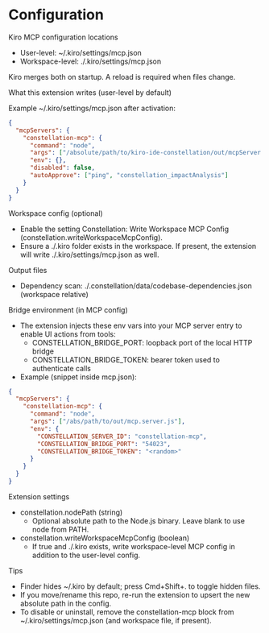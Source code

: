 # Configuration

Kiro MCP configuration locations
- User-level: ~/.kiro/settings/mcp.json
- Workspace-level: ./.kiro/settings/mcp.json

Kiro merges both on startup. A reload is required when files change.

What this extension writes (user-level by default)

Example ~/.kiro/settings/mcp.json after activation:

```json
{
  "mcpServers": {
    "constellation-mcp": {
      "command": "node",
      "args": ["/absolute/path/to/kiro-ide-constellation/out/mcpServer.js"],
      "env": {},
      "disabled": false,
      "autoApprove": ["ping", "constellation_impactAnalysis"]
    }
  }
}
```

Workspace config (optional)
- Enable the setting Constellation: Write Workspace MCP Config (constellation.writeWorkspaceMcpConfig).
- Ensure a ./.kiro folder exists in the workspace. If present, the extension will write ./.kiro/settings/mcp.json as well.

Output files
- Dependency scan: ./.constellation/data/codebase-dependencies.json (workspace relative)

Bridge environment (in MCP config)
- The extension injects these env vars into your MCP server entry to enable UI actions from tools:
  - CONSTELLATION_BRIDGE_PORT: loopback port of the local HTTP bridge
  - CONSTELLATION_BRIDGE_TOKEN: bearer token used to authenticate calls
- Example (snippet inside mcp.json):
```json
{
  "mcpServers": {
    "constellation-mcp": {
      "command": "node",
      "args": ["/abs/path/to/out/mcp.server.js"],
      "env": {
        "CONSTELLATION_SERVER_ID": "constellation-mcp",
        "CONSTELLATION_BRIDGE_PORT": "54023",
        "CONSTELLATION_BRIDGE_TOKEN": "<random>"
      }
    }
  }
}
```

Extension settings
- constellation.nodePath (string)
  - Optional absolute path to the Node.js binary. Leave blank to use node from PATH.
- constellation.writeWorkspaceMcpConfig (boolean)
  - If true and ./.kiro exists, write workspace-level MCP config in addition to the user-level config.

Tips
- Finder hides ~/.kiro by default; press Cmd+Shift+. to toggle hidden files.
- If you move/rename this repo, re-run the extension to upsert the new absolute path in the config.
- To disable or uninstall, remove the constellation-mcp block from ~/.kiro/settings/mcp.json (and workspace file, if present).


